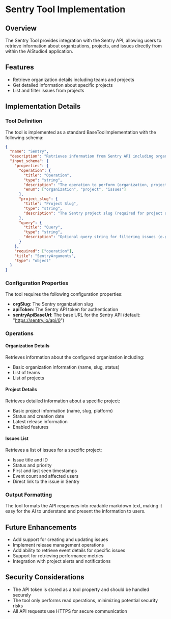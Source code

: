 ﻿# Sentry Tool Implementation

## Overview
The Sentry Tool provides integration with the Sentry API, allowing users to retrieve information about organizations, projects, and issues directly from within the AiStudio4 application.

## Features
- Retrieve organization details including teams and projects
- Get detailed information about specific projects
- List and filter issues from projects

## Implementation Details

### Tool Definition
The tool is implemented as a standard BaseToolImplementation with the following schema:

```json
{
  "name": "Sentry",
  "description": "Retrieves information from Sentry API including organization, project, and issue details.",
  "input_schema": {
    "properties": {
      "operation": {
        "title": "Operation",
        "type": "string",
        "description": "The operation to perform (organization, project, issues)",
        "enum": ["organization", "project", "issues"]
      },
      "project_slug": {
        "title": "Project Slug",
        "type": "string",
        "description": "The Sentry project slug (required for project and issues operations)"
      },
      "query": {
        "title": "Query",
        "type": "string",
        "description": "Optional query string for filtering issues (e.g., is:unresolved)"
      }
    },
    "required": ["operation"],
    "title": "SentryArguments",
    "type": "object"
  }
}
```

### Configuration Properties
The tool requires the following configuration properties:

- **orgSlug**: The Sentry organization slug
- **apiToken**: The Sentry API token for authentication
- **sentryApiBaseUrl**: The base URL for the Sentry API (default: "https://sentry.io/api/0")

### Operations

#### Organization Details
Retrieves information about the configured organization including:
- Basic organization information (name, slug, status)
- List of teams
- List of projects

#### Project Details
Retrieves detailed information about a specific project:
- Basic project information (name, slug, platform)
- Status and creation date
- Latest release information
- Enabled features

#### Issues List
Retrieves a list of issues for a specific project:
- Issue title and ID
- Status and priority
- First and last seen timestamps
- Event count and affected users
- Direct link to the issue in Sentry

### Output Formatting
The tool formats the API responses into readable markdown text, making it easy for the AI to understand and present the information to users.

## Future Enhancements

- Add support for creating and updating issues
- Implement release management operations
- Add ability to retrieve event details for specific issues
- Support for retrieving performance metrics
- Integration with project alerts and notifications

## Security Considerations

- The API token is stored as a tool property and should be handled securely
- The tool only performs read operations, minimizing potential security risks
- All API requests use HTTPS for secure communication